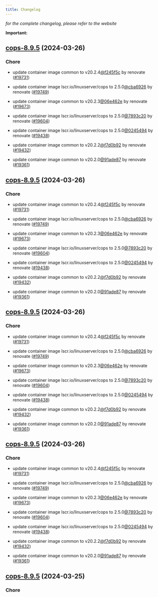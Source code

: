 ```yaml
---
title: Changelog
---
```



*for the complete changelog, please refer to the website*

**Important:**


## [cops-8.9.5](https://github.com/truecharts/charts/compare/cops-8.8.0...cops-8.9.5) (2024-03-26)

### Chore



- update container image common to v20.2.4[@f245f5c](https://github.com/f245f5c) by renovate ([#19731](https://github.com/truecharts/charts/issues/19731))

- update container image lscr.io/linuxserver/cops to 2.5.0[@cba6926](https://github.com/cba6926) by renovate ([#19749](https://github.com/truecharts/charts/issues/19749))

- update container image common to v20.2.3[@06e462e](https://github.com/06e462e) by renovate ([#19673](https://github.com/truecharts/charts/issues/19673))

- update container image lscr.io/linuxserver/cops to 2.5.0[@7893c20](https://github.com/7893c20) by renovate ([#19604](https://github.com/truecharts/charts/issues/19604))

- update container image lscr.io/linuxserver/cops to 2.5.0[@0245494](https://github.com/0245494) by renovate ([#19438](https://github.com/truecharts/charts/issues/19438))

- update container image common to v20.2.2[@f7d0b92](https://github.com/f7d0b92) by renovate ([#19432](https://github.com/truecharts/charts/issues/19432))

- update container image common to v20.2.0[@91ade87](https://github.com/91ade87) by renovate ([#19361](https://github.com/truecharts/charts/issues/19361))


## [cops-8.9.5](https://github.com/truecharts/charts/compare/cops-8.8.0...cops-8.9.5) (2024-03-26)

### Chore



- update container image common to v20.2.4[@f245f5c](https://github.com/f245f5c) by renovate ([#19731](https://github.com/truecharts/charts/issues/19731))

- update container image lscr.io/linuxserver/cops to 2.5.0[@cba6926](https://github.com/cba6926) by renovate ([#19749](https://github.com/truecharts/charts/issues/19749))

- update container image common to v20.2.3[@06e462e](https://github.com/06e462e) by renovate ([#19673](https://github.com/truecharts/charts/issues/19673))

- update container image lscr.io/linuxserver/cops to 2.5.0[@7893c20](https://github.com/7893c20) by renovate ([#19604](https://github.com/truecharts/charts/issues/19604))

- update container image lscr.io/linuxserver/cops to 2.5.0[@0245494](https://github.com/0245494) by renovate ([#19438](https://github.com/truecharts/charts/issues/19438))

- update container image common to v20.2.2[@f7d0b92](https://github.com/f7d0b92) by renovate ([#19432](https://github.com/truecharts/charts/issues/19432))

- update container image common to v20.2.0[@91ade87](https://github.com/91ade87) by renovate ([#19361](https://github.com/truecharts/charts/issues/19361))


## [cops-8.9.5](https://github.com/truecharts/charts/compare/cops-8.8.0...cops-8.9.5) (2024-03-26)

### Chore



- update container image common to v20.2.4[@f245f5c](https://github.com/f245f5c) by renovate ([#19731](https://github.com/truecharts/charts/issues/19731))

- update container image lscr.io/linuxserver/cops to 2.5.0[@cba6926](https://github.com/cba6926) by renovate ([#19749](https://github.com/truecharts/charts/issues/19749))

- update container image common to v20.2.3[@06e462e](https://github.com/06e462e) by renovate ([#19673](https://github.com/truecharts/charts/issues/19673))

- update container image lscr.io/linuxserver/cops to 2.5.0[@7893c20](https://github.com/7893c20) by renovate ([#19604](https://github.com/truecharts/charts/issues/19604))

- update container image lscr.io/linuxserver/cops to 2.5.0[@0245494](https://github.com/0245494) by renovate ([#19438](https://github.com/truecharts/charts/issues/19438))

- update container image common to v20.2.2[@f7d0b92](https://github.com/f7d0b92) by renovate ([#19432](https://github.com/truecharts/charts/issues/19432))

- update container image common to v20.2.0[@91ade87](https://github.com/91ade87) by renovate ([#19361](https://github.com/truecharts/charts/issues/19361))


## [cops-8.9.5](https://github.com/truecharts/charts/compare/cops-8.8.0...cops-8.9.5) (2024-03-26)

### Chore



- update container image common to v20.2.4[@f245f5c](https://github.com/f245f5c) by renovate ([#19731](https://github.com/truecharts/charts/issues/19731))

- update container image lscr.io/linuxserver/cops to 2.5.0[@cba6926](https://github.com/cba6926) by renovate ([#19749](https://github.com/truecharts/charts/issues/19749))

- update container image common to v20.2.3[@06e462e](https://github.com/06e462e) by renovate ([#19673](https://github.com/truecharts/charts/issues/19673))

- update container image lscr.io/linuxserver/cops to 2.5.0[@7893c20](https://github.com/7893c20) by renovate ([#19604](https://github.com/truecharts/charts/issues/19604))

- update container image lscr.io/linuxserver/cops to 2.5.0[@0245494](https://github.com/0245494) by renovate ([#19438](https://github.com/truecharts/charts/issues/19438))

- update container image common to v20.2.2[@f7d0b92](https://github.com/f7d0b92) by renovate ([#19432](https://github.com/truecharts/charts/issues/19432))

- update container image common to v20.2.0[@91ade87](https://github.com/91ade87) by renovate ([#19361](https://github.com/truecharts/charts/issues/19361))


## [cops-8.9.5](https://github.com/truecharts/charts/compare/cops-8.8.0...cops-8.9.5) (2024-03-25)

### Chore


